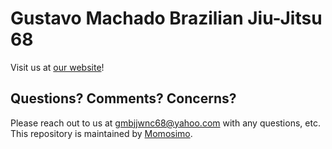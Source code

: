 # Gustavo Machado Brazilian Jiu-Jitsu 68

Visit us at [our website](https://www.gmbjjwnc68.com/)!

## Questions? Comments? Concerns?

Please reach out to us at gmbjjwnc68@yahoo.com with any questions, etc. This repository is maintained by [Momosimo](https://github.com/Momosimo).